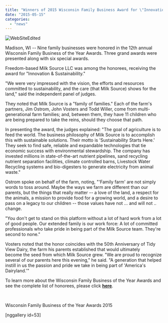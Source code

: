 ```yaml
---
title: "Winners of 2015 Wisconsin Family Business Award for \"Innovation & Sustainability\""
date: "2015-05-15"
categories: 
  - "news"
---
```


![WebSiteEdited](http://milk-source.local/wp-content/uploads/2015/05/WebSiteEdited.jpg)

Madison, WI -- Nine family businesses were honored in the 12th annual Wisconsin Family Business of the Year Awards. Three grand awards were  presented along with six special awards.

Freedom-based Milk Source LLC was among the honorees, receiving the award for "Innovation & Sustainability."

"We were very impressed with the vision, the efforts and resources committed to sustainability, and the care (that Milk Source) shows for the land," said the independent panel of judges.

They noted that Milk Source is a "family of families." Each of the farm's partners, Jim Ostrom, John Vosters and Todd Willer, come from multi-generational farm families; and, between them, they have 11 children who are being prepared to take the reins, should they choose that path.

In presenting the award, the judges explained: "The goal of agriculture is to feed the world. The business philosophy of Milk Source is to accomplish this with sustainable solutions. Their motto is 'Sustainability Starts Here.' They seek to find safe, reliable and expandable technologies that tie economic success with environmental stewardship. The company has invested millions in state-of-the-art nutrient pipelines, sand recycling nutrient separation facilities, climate controlled barns, Livestock Water Recycling systems and bio-digesters to generate electricity from animal waste."

Ostrom spoke on behalf of the farm, noting, "'Family farm' are not simply words to toss around. Maybe the ways we farm are different than our parents, but the things that really matter -- a love of the land, a respect for the animals, a mission to provide food for a growing world, and a desire to pass on a legacy to our children -- those values have not ... and will not .. change.

"You don't get to stand on this platform without a lot of hard work from a lot of good people. Our extended family is our work force: A lot of committed professionals who take pride in being part of the Milk Source team. They're second to none."

Vosters noted that the honor coincides with the 50th Anniversary of Tidy View Dairy, the farm his parents established that would ultimately become the seed from which Milk Source grew. "We are proud to recognize several of our parents here this evening," he said. "A generation that helped instill in us the passion and pride we take in being part of 'America's Dairyland.'"

To learn more about the Wisconsin Family Business of the Year Awards and see the complete list of honorees, please click **[here](http://www.familybusinessaward.com/)**.

 

Wisconsin Family Business of the Year Awards 2015

\[nggallery id=53\]
